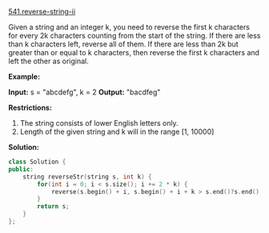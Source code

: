 [541.reverse-string-ii](https://leetcode.com/problems/reverse-string-ii/)  

Given a string and an integer k, you need to reverse the first k characters for every 2k characters counting from the start of the string. If there are less than k characters left, reverse all of them. If there are less than 2k but greater than or equal to k characters, then reverse the first k characters and left the other as original.

**Example:**  

**Input:** s = "abcdefg", k = 2
**Output:** "bacdfeg"

**Restrictions:**

1.  The string consists of lower English letters only.
2.  Length of the given string and k will in the range \[1, 10000\]  



**Solution:**  

```cpp
class Solution {
public:
    string reverseStr(string s, int k) {
        for(int i = 0; i < s.size(); i += 2 * k) {
            reverse(s.begin() + i, s.begin() + i + k > s.end()?s.end() : s.begin() + i +k);
        }
        return s;
    }
};
```
      